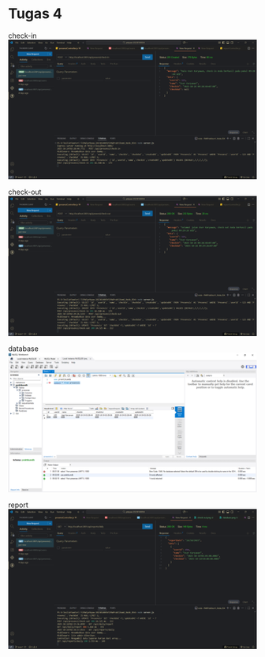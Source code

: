 # Tugas 4

check-in
![alt text](ss/tugas4/check-in.png)

check-out
![alt text](ss/tugas4/check-out.png)

database
![alt text](ss/tugas4/database.png)

report
![alt text](ss/tugas4/report.png)
